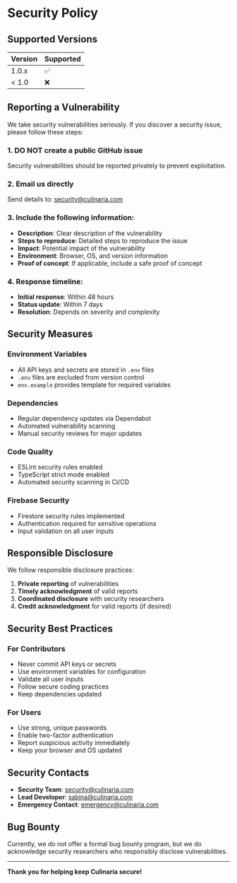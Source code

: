 # Security Policy

## Supported Versions

| Version | Supported          |
| ------- | ------------------ |
| 1.0.x   | :white_check_mark: |
| < 1.0   | :x:                |

## Reporting a Vulnerability

We take security vulnerabilities seriously. If you discover a security issue, please follow these steps:

### 1. **DO NOT** create a public GitHub issue

Security vulnerabilities should be reported privately to prevent exploitation.

### 2. **Email us directly**

Send details to: [security@culinaria.com](mailto:security@culinaria.com)

### 3. **Include the following information:**

- **Description**: Clear description of the vulnerability
- **Steps to reproduce**: Detailed steps to reproduce the issue
- **Impact**: Potential impact of the vulnerability
- **Environment**: Browser, OS, and version information
- **Proof of concept**: If applicable, include a safe proof of concept

### 4. **Response timeline:**

- **Initial response**: Within 48 hours
- **Status update**: Within 7 days
- **Resolution**: Depends on severity and complexity

## Security Measures

### Environment Variables

- All API keys and secrets are stored in `.env` files
- `.env` files are excluded from version control
- `env.example` provides template for required variables

### Dependencies

- Regular dependency updates via Dependabot
- Automated vulnerability scanning
- Manual security reviews for major updates

### Code Quality

- ESLint security rules enabled
- TypeScript strict mode enabled
- Automated security scanning in CI/CD

### Firebase Security

- Firestore security rules implemented
- Authentication required for sensitive operations
- Input validation on all user inputs

## Responsible Disclosure

We follow responsible disclosure practices:

1. **Private reporting** of vulnerabilities
2. **Timely acknowledgment** of valid reports
3. **Coordinated disclosure** with security researchers
4. **Credit acknowledgment** for valid reports (if desired)

## Security Best Practices

### For Contributors

- Never commit API keys or secrets
- Use environment variables for configuration
- Validate all user inputs
- Follow secure coding practices
- Keep dependencies updated

### For Users

- Use strong, unique passwords
- Enable two-factor authentication
- Report suspicious activity immediately
- Keep your browser and OS updated

## Security Contacts

- **Security Team**: [security@culinaria.com](mailto:security@culinaria.com)
- **Lead Developer**: [sabina@culinaria.com](mailto:sabina@culinaria.com)
- **Emergency Contact**: [emergency@culinaria.com](mailto:emergency@culinaria.com)

## Bug Bounty

Currently, we do not offer a formal bug bounty program, but we do acknowledge security researchers who responsibly disclose vulnerabilities.

---

**Thank you for helping keep Culinaria secure!**
